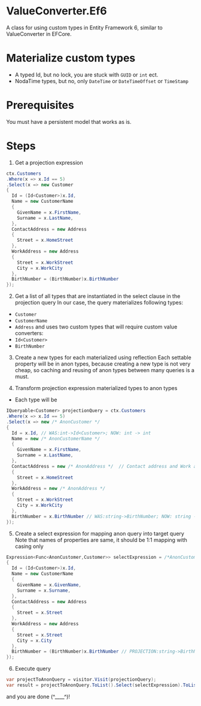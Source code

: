 # ValueConverter.Ef6
A class for using custom types in Entity Framework 6, similar to ValueConverter in EFCore.

# Materialize custom types

* A typed Id, but no lock, you are stuck with `GUID` or `int` ect.
* NodaTime types, but no, only `DateTime` or `DateTimeOffset` or `TimeStamp`

# Prerequisites
You must have a persistent model that works as is.

# Steps

1. Get a projection expression
```csharp
ctx.Customers
.Where(x => x.Id == 5)
.Select(x => new Customer 
{
  Id = (Id<Customer>)x.Id, 
  Name = new CustomerName 
  {
    GivenName = x.FirstName, 
    Surname = x.LastName, 
  },
  ContactAddress = new Address
  {
    Street = x.HomeStreet
  },
  WorkAddress = new Address
  {
    Street = x.WorkStreet
    City = x.WorkCity
  },
  BirthNumber = (BirthNumber)x.BirthNumber
});
```

2. Get a list of all types that are instantiated in the select clause in the projection query
In our case, the query materializes following types:
* `Customer`
* `CustomerName`
* `Address`
and uses two custom types that will require custom value converters:
* `Id<Customer>`
* `BirthNumber`

3. Create a new types for each materialized using reflection
Each settable property will be in anon types, because creating a new type is not very cheap, so caching and reusing of anon types between many queries is a must.

4. Transform projection expression materialized types to anon types
* Each type will be 
```csharp
IQueryable<Customer> projectionQuery = ctx.Customers
.Where(x => x.Id == 5)
.Select(x => new /* AnonCustomer */
{
  Id = x.Id, // WAS:int->Id<Customer>; NOW: int -> int
  Name = new /* AnonCustomerName */
  {
    GivenName = x.FirstName, 
    Surname = x.LastName, 
  },
  ContactAddress = new /* AnonAddress */  // Contact address and Work address use same anon type
  {
    Street = x.HomeStreet
  },
  WorkAddress = new /* AnonAddress */
  {
    Street = x.WorkStreet
    City = x.WorkCity
  },
  BirthNumber = x.BirthNumber // WAS:string->BirthNumber; NOW: string -> string
});
```
5. Create a select expression for mapping anon query into target query
Note that names of properties are same, it should be 1:1 mapping with casing only
```csharp
Expression<Func<AnonCustomer,Customer>> selectExpression = /*AnonCustomer*/ x => new Customer
{
  Id = (Id<Customer>)x.Id,
  Name = new CustomerName
  {
    GivenName = x.GivenName, 
    Surname = x.Surname, 
  },
  ContactAddress = new Address
  {
    Street = x.Street
  },
  WorkAddress = new Address
  {
    Street = x.Street
    City = x.City
  },
  BirthNumber = (BirthNumber)x.BirthNumber // PROJECTION:string->BirthNumber; MATERIALIZED: string -> string;
});
```

6. Execute query
```csharp
var projectToAnonQuery = visitor.Visit(projectionQuery);
var result = projectToAnonQuery.ToList().Select(selectExpression).ToList();
```

and you are done (^____^)!
